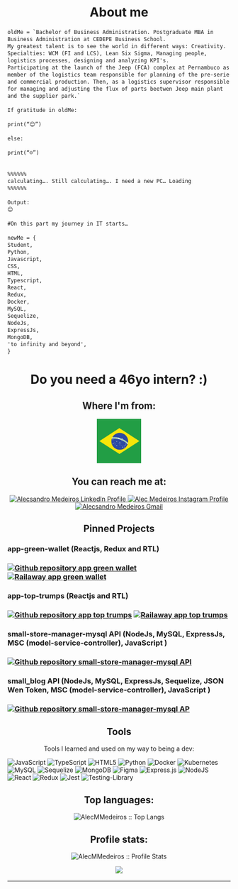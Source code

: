 <h1 align="center">About me</h1>

```golang
oldMe = `Bachelor of Business Administration. Postgraduate MBA in Business Administration at CEDEPE Business School.
My greatest talent is to see the world in different ways: Creativity.
Specialties: WCM (FI and LCS), Lean Six Sigma, Managing people, logistics processes, designing and analyzing KPI's.
Participating at the launch of the Jeep (FCA) complex at Pernambuco as member of the logistics team responsible for planning of the pre-serie and commercial production. Then, as a logistics supervisor responsible for managing and adjusting the flux of parts beetwen Jeep main plant and the supplier park.`

If gratitude in oldMe:

print(“😊”)

else:

print(“☹”)


%%%%%%
calculating…. Still calculating…. I need a new PC… Loading
%%%%%%

Output:
😊

#On this part my journey in IT starts…

newMe = {
Student,
Python,
Javascript,
CSS,
HTML,
Typescript,
React,
Redux,
Docker,
MySQL,
Sequelize,
NodeJs,
ExpressJs,
MongoDB,
'to infinity and beyond',
}
```
<h1 align="center"> Do you need a 46yo intern? :) </h1>

<h2 align="center">Where I'm from: </h2>

<p align="center">
<a href="https://en.wikipedia.org/wiki/Brazil" target="_blank">
  <img align="center" src="https://github.com/lipis/flag-icons/blob/main/flags/1x1/br.svg" alt="Brazilian" width="100">
</a>
</p>
<h2 align="center">You can reach me at: </h2>

<p align="center">

  <a href="https://www.linkedin.com/in/alecsandro-medeiros/" target="_blank">
    <img src="https://img.shields.io/badge/linkedin-%230077B5.svg?style=for-the-badge&logo=linkedin&logoColor=white" alt="Alecsandro Medeiros LinkedIn Profile">
  </a>

  <a href="https://www.instagram.com/alec.medeiros/" target="_blank">
    <img src="https://img.shields.io/badge/Instagram-%23E4405F.svg?style=for-the-badge&logo=Instagram&logoColor=white" alt="Alec Medeiros Instagram Profile">
  </a>

  <a href="mailto=alecsandro.mmedeiros@gmail.com" target="_blank">
    <img src="https://img.shields.io/badge/Gmail-D14836?style=for-the-badge&logo=gmail&logoColor=white" alt="Alecsandro Medeiros Gmail">
  </a>
</p>

<h2 align="center">Pinned Projects</h2>

<h3> app-green-wallet (Reactjs, Redux and RTL)<h3>
  <a href="https://github.com/AlecMMedeiros/app-green-wallet"> <img src="https://img.shields.io/badge/github-%23121011.svg?style=for-the-badge&logo=github&logoColor=white" alt="Github repository app green wallet"></a>
  <a href="https://app-green-wallet-production.up.railway.app/"> <img src="https://img.shields.io/badge/Railway-131415?style=for-the-badge&logo=railway&logoColor=white" alt="Railaway app green wallet"></a>

<h3> app-top-trumps (Reactjs and RTL)<h3>
  <a href="https://github.com/AlecMMedeiros/top-trumps" target="_blank"> <img src="https://img.shields.io/badge/github-%23121011.svg?style=for-the-badge&logo=github&logoColor=white" alt="Github repository app top trumps"></a>
  <a href="https://top-trumps-production.up.railway.app/" target="_blank"> <img src="https://img.shields.io/badge/Railway-131415?style=for-the-badge&logo=railway&logoColor=white" alt="Railaway app top trumps"></a>
  
 <h3> small-store-manager-mysql API (NodeJs, MySQL, ExpressJs, MSC (model-service-controller), JavaScript )<h3>
  <a href="https://github.com/AlecMMedeiros/small-store-manager-mysql" target="_blank"> <img src="https://img.shields.io/badge/github-%23121011.svg?style=for-the-badge&logo=github&logoColor=white" alt="Github repository small-store-manager-mysql API"></a>

 <h3> small_blog API (NodeJs, MySQL, ExpressJs, Sequelize, JSON Wen Token, MSC (model-service-controller), JavaScript )<h3>
  <a href="https://github.com/AlecMMedeiros/small_blog_api" target="_blank"> <img src="https://img.shields.io/badge/github-%23121011.svg?style=for-the-badge&logo=github&logoColor=white" alt="Github repository small-store-manager-mysql AP"></a>

<h2 align="center">Tools</h2>

<p align="center">Tools I learned and used on my way to being a dev: </p>

![JavaScript](https://img.shields.io/badge/javascript-%23323330.svg?style=for-the-badge&logo=javascript&logoColor=%23F7DF1E)
![TypeScript](https://img.shields.io/badge/typescript-%23007ACC.svg?style=for-the-badge&logo=typescript&logoColor=white)
![HTML5](https://img.shields.io/badge/html5-%23E34F26.svg?style=for-the-badge&logo=html5&logoColor=white)
![Python](https://img.shields.io/badge/python-3670A0?style=for-the-badge&logo=python&logoColor=ffdd54)
![Docker](https://img.shields.io/badge/docker-%230db7ed.svg?style=for-the-badge&logo=docker&logoColor=white)
![Kubernetes](https://img.shields.io/badge/kubernetes-%23326ce5.svg?style=for-the-badge&logo=kubernetes&logoColor=white)
![MySQL](https://img.shields.io/badge/mysql-%2300f.svg?style=for-the-badge&logo=mysql&logoColor=white)
![Sequelize](https://img.shields.io/badge/Sequelize-52B0E7?style=for-the-badge&logo=Sequelize&logoColor=white)
![MongoDB](https://img.shields.io/badge/MongoDB-%234ea94b.svg?style=for-the-badge&logo=mongodb&logoColor=white)
![Figma](https://img.shields.io/badge/figma-%23F24E1E.svg?style=for-the-badge&logo=figma&logoColor=white)
![Express.js](https://img.shields.io/badge/express.js-%23404d59.svg?style=for-the-badge&logo=express&logoColor=%2361DAFB)
![NodeJS](https://img.shields.io/badge/node.js-6DA55F?style=for-the-badge&logo=node.js&logoColor=white)
![React](https://img.shields.io/badge/react-%2320232a.svg?style=for-the-badge&logo=react&logoColor=%2361DAFB)
![Redux](https://img.shields.io/badge/redux-%23593d88.svg?style=for-the-badge&logo=redux&logoColor=white)
![Jest](https://img.shields.io/badge/-jest-%23C21325?style=for-the-badge&logo=jest&logoColor=white)
![Testing-Library](https://img.shields.io/badge/-TestingLibrary-%23E33332?style=for-the-badge&logo=testing-library&logoColor=white)


<h2 align="center">Top languages:</h2>

<p align="center"><img src="https://github-readme-stats.vercel.app/api/top-langs/?username=AlecMMedeiros" alt="AlecMMedeiros :: Top Langs" /></p>

<h2 align="center">Profile stats:</h2>

<p align="center"><img src="https://github-readme-stats.vercel.app/api?username=AlecMMedeiros" alt="AlecMMedeiros :: Profile Stats" /></p>

<p align="center">
  <a href="https://www.linkedin.com/in/alecsandro-medeiros/" target="_blank">
  <img src="http://ForTheBadge.com/images/badges/built-with-love.svg"></p>
  </a>

---


